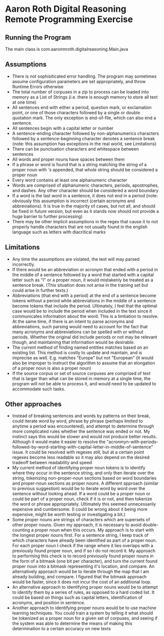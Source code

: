 Aaron Roth Digital Reasoning Remote Programming Exercise
========================================================

Running the Program
-------------------

The main class is com.aaronmroth.digitalreasoning.Main.java

Assumptions
-----------

* There is not sophisiticated error handling.  The program may sometimes assume configuration parameters are set appropriately, and throw Runtime Errors otherwise
* The total number of corpuses in a zip to process can be loaded into memory as a List of Strings (i.e. there is enough memory to store all text at one time)
* All sentences end with either a period, question mark, or exclamation point, or one of those characters followed by a single or double quotation mark.  The only exception is end-of-file, which can also end a sentence.
* All sentences begin with a capital letter or number
* A sentence-ending character followed by non-alphanumerics characters followed by a sentence-beginning character denotes a sentence break (note: this assumption has exceptions in the real world, see Limitations)
* There can be punctuation characters and whitespace between sentences
* All words and proper nouns have spaces between them
* If a phrase or word is found that is a string matching the string of a proper noun with _'s_ appended, that whole string should be considered a proper noun
* Every word contains at least one alphanumeric character
* Words are comprised of alphanumeric characters, periods, apostrophes, and dashes.  Any other character should be considered a word boundary
* If a word is the last word in a sentence, it does not end in a period (note: obviously this assumption is incorrect (certain acronyms and abbreviations).  It is true in the majority of cases, but not all, and should be fixed in future version, but even as it stands now should not provide a huge barrier to further processing)
* There may be other implicit assumptions in the regex that cause it to not properly handle characters that are not usually found in the english language such as letters with diacritical marks

Limitations
-----------

* Any time the assumptions are violated, the text will may parsed incorrectly.
* If there would be an abbreviation or acronym that ended with a period in the middle of a sentence followed by a word that started with a capital letter such as "I" or a proper noun, it would mistakenly be treated as a sentence break.  (This situation does not arise in the training set but could arise in further texts.)
* Abbreviations (that end with a period) at the end of a sentence become tokens without a period while abbreviations in the middle of a sentence become tokens that include the period.  Ultimately, I feel that the optimal case would be to include the period when included in the text since it communicates information about the word.  This is a limtiation to resolve.  At the same time, if there is an intent to parse acronyms and abbreviations, such parsing would need to account for the fact that many acronyms and abbreviations can be spelled with or without periods.  Whether the original did include periods or not may be relevant though, and maintaining that information would be desirable.
* The current method of finding named entities matches based on an existing list.  This method is costly to update and maintain, and is imprecise as well.  E.g. matches "Europe" but not "European" (it would also be improper to instruct the algorithm to assume that an elongation of a proper noun is also a proper noun)
* If the source corpus or set of source corpuses are comprised of text that is larger than what can be stored in memory at a single time, the program will not be able to process it, and would need to be updated to accommodate such tasks.

Other approaches
----------------

* Instead of breaking sentences and words by patterns on their break, could iterate word by word, phrase by phrase (perhaps limited to anytime a period was encountered), and attempt to determine through more complicated rules whether the sentence was ended or not.  My instinct says this would be slower and would not produce better results. Although it would make it easier to resolve the "acronmyn-with-periods-followed-by-word-starting-with-capital-letter-in-middle-of-sentence" issue.  It could be resolved with regexes still, but at a certain point regexes become less readable so it may also depend on the desired tradeoff between readability and speed
* My current method of identifying proper noun tokens is to identify where they occur in the sentence string, and only then iterate over the string, tokenizing non-proper-noun sections based on word boundaries and proper-noun sections as proper nouns.   A different approach (similar to previous suggestion) would be to iterate word by word over the sentence without looking ahead.  If a word could be a proper noun or could be part of a proper noun, check if it is or not, and then tokenize the word or phrase appropriately.   Ultimately this seemed unnecessarily expensive and cumbersome.  (I could be wrong about it being more expensive, might be worth testing or investigating a bit.)
* Some proper nouns are strings of characters which are supersets of other proper nouns.  Given my approach, it is necessary to avoid double-counting a proper noun when this occurs.  My approach is to start with the longest proper nouns first.  For a sentence string, I keep track of which characters have already been identified as part of a proper noun.  For each proper noun I check if the range where it lies overlaps with a previously found proper noun, and if so I do not record it.   My approach to performing this check is to record previously found proper nouns in the form of a bitmask (one bit per character), and turn the current found proper noun into a bitmask representing it's location, and compare.  An alternatively approach would be to iterate through the map that I am already building, and compare.  I figured that the bitmask approach would be faster, since it does not incur the cost of an additional loop.
* An alternative approach to identifying proper nouns would be to attempt to identify them by a series of rules, as opposed to a hard coded list.  It could be based on things such as capital letters, identification of acronyms, and position in sentence.
* Another approach to identifying proper nouns would be to use machine learning techniques.  You could train a system by telling it what should be tokenized as a proper noun for a given set of corpuses, and seeing if the system was able to determine the means of making this determination to a certain accuracy on new texts
